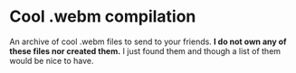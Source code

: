 # Cool .webm compilation
An archive of cool .webm files to send to your friends.
**I do not own any of these files nor created them.**
I just found them and though a list of them would be nice to have. 
